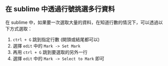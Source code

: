 ## 在 sublime 中透過行號挑選多行資料

在 sublime 中，如果要一次選取大量的資料，在知道行數的情況下，可以透過以下方式選取：

1. `ctrl + G` 跳到指定行數 (開頭或結尾都可以)
2. 選擇 `edit` 中的 `Mark -> Set Mark`
3. 再用 `ctrl + G` 跳到要選取的另外一行
4. 選擇 `edit` 中的 `Mark -> Select to Mark` 即可
